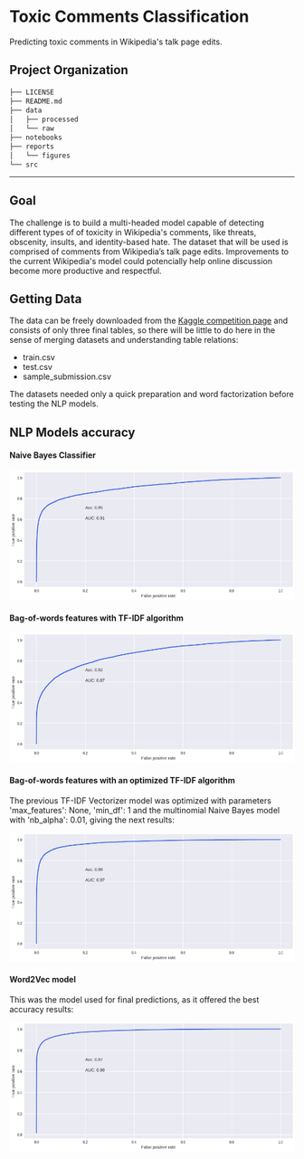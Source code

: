 Toxic Comments Classification
==============================

Predicting toxic comments in Wikipedia's talk page edits.

Project Organization
------------

    ├── LICENSE
    ├── README.md
    ├── data
    │   ├── processed
    │   └── raw
    ├── notebooks
    ├── reports
    │   └── figures 
    └── src


--------
## Goal

The challenge is to build a multi-headed model capable of detecting different types of of toxicity in Wikipedia's comments, like threats, obscenity, insults, and identity-based hate. The dataset that will be used is comprised of comments from Wikipedia’s talk page edits. Improvements to the current Wikipedia's model could potencially help online discussion become more productive and respectful.


## Getting Data

The data can be freely downloaded from the [Kaggle competition page](https://www.kaggle.com/c/jigsaw-toxic-comment-classification-challenge/data) and consists of only three final tables, so there will be little to do here in the sense of merging datasets and understanding table relations:

* train.csv
* test.csv
* sample_submission.csv

The datasets needed only a quick preparation and word factorization before testing the NLP models. 

## NLP Models accuracy

#### Naive Bayes Classifier

![Naive Bayes](reports/figures/naive_bayes.png)

#### Bag-of-words features with TF-IDF algorithm

![Bag of Words](reports/figures/bag_of_words.png)

#### Bag-of-words features with an optimized TF-IDF algorithm

The previous TF-IDF Vectorizer model was optimized with parameters 'max_features': None, 'min_df': 1 and the multinomial Naive Bayes model with 'nb_alpha': 0.01, giving the next results:

![Bag of Words optimized](reports/figures/bag_of_words_optimized.png)

#### Word2Vec model

This was the model used for final predictions, as it offered the best accuracy results:

![Word2Vec](reports/figures/word2vec.png)

